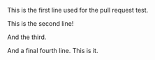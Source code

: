 This is the first line used for the pull request test.

This is the second line!

And the third.

And a final fourth line. This is it.